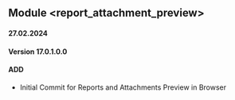 ## Module <report_attachment_preview>

#### 27.02.2024
#### Version 17.0.1.0.0
#### ADD
- Initial Commit for Reports and Attachments Preview in Browser

